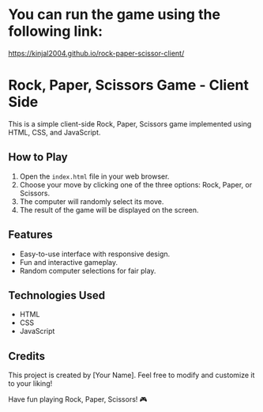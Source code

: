 # You can run the game using the following link:
https://kinjal2004.github.io/rock-paper-scissor-client/
# Rock, Paper, Scissors Game - Client Side

This is a simple client-side Rock, Paper, Scissors game implemented using HTML, CSS, and JavaScript. 

## How to Play

1. Open the `index.html` file in your web browser.
2. Choose your move by clicking one of the three options: Rock, Paper, or Scissors.
3. The computer will randomly select its move.
4. The result of the game will be displayed on the screen.

## Features

- Easy-to-use interface with responsive design.
- Fun and interactive gameplay.
- Random computer selections for fair play.

## Technologies Used

- HTML
- CSS
- JavaScript

## Credits

This project is created by [Your Name]. Feel free to modify and customize it to your liking!

Have fun playing Rock, Paper, Scissors! 🎮
